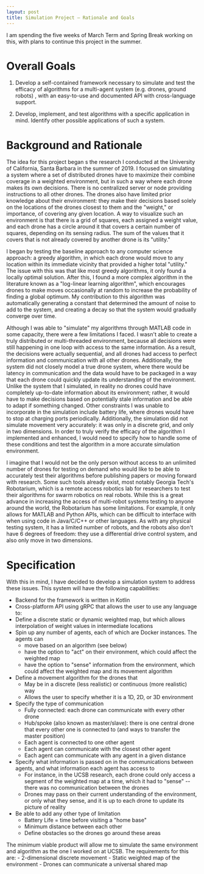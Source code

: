 ```yaml
---
layout: post
title: Simulation Project – Rationale and Goals
---
```


I am spending the five weeks of March Term and Spring Break working on this, with plans to continue this project in the summer.

# Overall Goals

1. Develop a self-contained framework necessary to simulate and test the efficacy of algorithms for a multi-agent system (e.g. drones, ground robots) , with an easy-to-use and documented API with cross-language support.

2. Develop, implement, and test algorithms with a specific application in mind. Identify other possible applications of such a system.

# Background and Rationale

The idea for this project began s the research I conducted at the University of California, Santa Barbara in the summer of 2019. I focused on simulating a system where a set of distributed drones have to maximize their combine coverage in a weighted environment, but in such a way where each drone makes its own decisions. There is no centralized server or node providing instructions to all other drones. The drones also have limited prior knowledge about their environment: they make their decisions based solely on the locations of the drones closest to them and the "weight," or importance, of covering any given location. A way to visualize such an environment is that there is a grid of squares, each assigned a weight value, and each drone has a circle around it that covers a certain number of squares, depending on its sensing radius. The sum of the values that it covers that is not already covered by another drone is its "utility."

I began by testing the baseline approach to any computer science approach: a greedy algorithm, in which each drone would move to any location within its immediate vicinity that provided a higher total "utility." The issue with this was that like most greedy algorithms, it only found a locally optimal solution. After this, I found a more complex algorithm in the literature known as a "log-linear learning algorithm", which encourages drones to make moves occasionally at random to increase the probability of finding a global optimum. My contribution to this algorithm was automatically generating a constant that determined the amount of noise to add to the system, and creating a decay so that the system would gradually converge over time.

Although I was able to "simulate" my algorithms through MATLAB code in some capacity, there were a few limitations I faced. I wasn't able to create a truly distributed or multi-threaded environment, because all decisions were still happening in one loop with access to the same information. As a result, the decisions were actually sequential, and all drones had access to perfect information and communication with all other drones. Additionally, the system did not closely model a true drone system, where there would be latency in communication and the data would have to be packaged in a way that each drone could quickly update its understanding of the environment. Unlike the system that I simulated, in reality no drones could have completely up-to-date information about its environment; rather, it would have to make decisions based on potentially stale information and be able to adapt if something changed. Other constraints I was unable to incorporate in the simulation include battery life, where drones would have to stop at charging ports periodically. Additionally, the simulation did not simulate movement very accurately: it was only in a discrete grid, and only in two dimensions. In order to truly verify the efficacy of the algorithm I implemented and enhanced, I would need to specify how to handle some of these conditions and test the algorithm in a more accurate simulation environment.

I imagine that I would not be the only person without access to an unlimited number of drones for testing on demand who would like to be able to accurately test their algorithms before publishing papers or moving forward with research. Some such tools already exist, most notably Georgia Tech's Robotarium, which is a remote access robotics lab for researchers to test their algorithms for swarm robotics on real robots. While this is a great advance in increasing the access of multi-robot systems testing to anyone around the world, the Robotarium has some limitations. For example, it only allows for MATLAB and Python APIs, which can be difficult to interface with when using code in Java/C/C++ or other languages. As with any physical testing system, it has a limited number of robots, and the robots also don't have 6 degrees of freedom: they use a differential drive control system, and also only move in two dimensions.

# Specification

With this in mind, I have decided to develop a simulation system to address these issues. This system will have the following capabilities:
- Backend for the framework is written in Kotlin
- Cross-platform API using gRPC that allows the user to use any language to:
- Define a discrete static or dynamic weighted map, but which allows interpolation of weight values in intermediate locations
- Spin up any number of agents, each of which are Docker instances. The agents can
    - move based on an algorithm (see below)
    - have the option to "act" on their environment, which could affect the weighted map
    - have the option to "sense" information from the environment, which could affect the weighted map and its movement algorithm
- Define a movement algorithm for the drones that
    - May be in a discrete (less realistic) or continuous (more realistic) way
    - Allows the user to specify whether it is a 1D, 2D, or 3D environment
- Specify the type of communication
    - Fully connected: each drone can communicate with every other drone
    - Hub/spoke (also known as master/slave): there is one central drone that every other one is connected to (and ways to transfer the master position)
    - Each agent is connected to one other agent
    - Each agent can communicate with the closest other agent
    - Each agent can communicate with any agent in a given distance
- Specify what information is passed on in the communications between agents, and what information each agent has access to
    - For instance, in the UCSB research, each drone could only access a segment of the weighted map at a time, which it had to "sense" -- there was no communication between the drones
    - Drones may pass on their current understanding of the environment, or only what they sense, and it is up to each drone to update its picture of reality
- Be able to add any other type of limitation
    - Battery Life = time before visiting a "home base"
    - Minimum distance between each other
    - Define obstacles so the drones go around these areas

The minimum viable product will allow me to simulate the same environment and algorithm as the one I worked on at UCSB. The requirements for this are:
    - 2-dimensional discrete movement
    - Static weighted map of the environment
    - Drones can communicate a universal shared map
